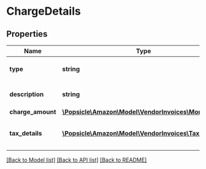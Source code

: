 # ChargeDetails

## Properties
Name | Type | Description | Notes
------------ | ------------- | ------------- | -------------
**type** | **string** | Type of the charge applied. | 
**description** | **string** | Description of the charge. | [optional] 
**charge_amount** | [**\Popsicle\Amazon\Model\VendorInvoices\Money**](Money.md) |  | 
**tax_details** | [**\Popsicle\Amazon\Model\VendorInvoices\TaxDetails[]**](TaxDetails.md) | Tax amount details applied on this charge. | [optional] 

[[Back to Model list]](../../README.md#documentation-for-models) [[Back to API list]](../../README.md#documentation-for-api-endpoints) [[Back to README]](../../README.md)

